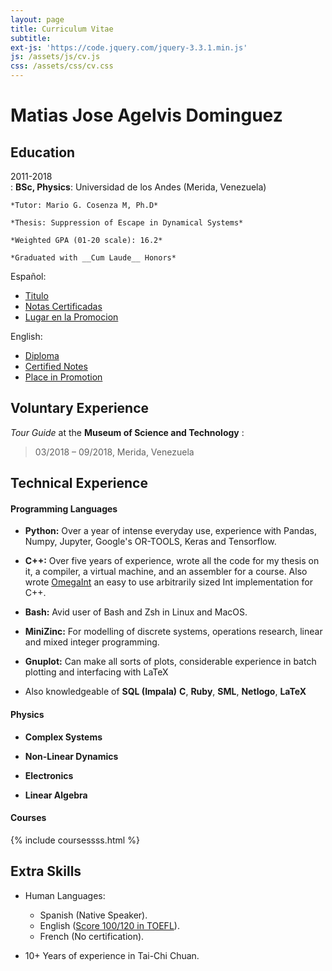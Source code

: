 ```yaml
---
layout: page
title: Curriculum Vitae
subtitle: 
ext-js: 'https://code.jquery.com/jquery-3.3.1.min.js'
js: /assets/js/cv.js
css: /assets/css/cv.css
---
```


# Matias Jose Agelvis Dominguez  

## Education  

2011-2018   
:   **BSc, Physics**: Universidad de los Andes (Merida, Venezuela)  
    
    *Tutor: Mario G. Cosenza M, Ph.D*
    
    *Thesis: Suppression of Escape in Dynamical Systems*   
    
    *Weighted GPA (01-20 scale): 16.2*  
    
    *Graduated with __Cum Laude__ Honors*  


Español:
+  [Titulo][Titulo]
+  [Notas Certificadas][Notas]
+  [Lugar en la Promocion][Lugar]  

English: 
+  [Diploma][Diploma]
+  [Certified Notes][Notes]
+  [Place in Promotion][Place]

[Titulo]: ../resources/Titulo_Registrado_Matias_Agelvis.pdf
[Notas]: ../resources/Notas_Certificadas_Matias_Agelvis.pdf
[Lugar]: ../resources/Lugar_en_la_promocion_Matias_Agelvis.pdf


[Diploma]: ../resources/Diploma_Matias_Agelvis.pdf  
[Notes]: ../resources/Notes_Matias_Agelvis.pdf
[Place]: ../resources/place_in_the_promotion_Matias_Agelvis.pdf

## Voluntary Experience

*Tour Guide* at the **Museum of Science and Technology** : 
> 03/2018 – 09/2018, Merida, Venezuela  

## Technical Experience  
  
#### Programming Languages  

-   **Python:** Over a year of intense everyday use, experience with Pandas, Numpy, Jupyter, Google's OR-TOOLS, Keras and Tensorflow.

-   **C++:** Over five years of experience, wrote all the code for my thesis on it, a compiler, a virtual machine, and an assembler for a course. Also wrote [OmegaInt][1] an easy to use arbitrarily sized Int implementation for C++.

-   **Bash:** Avid user of Bash and Zsh in Linux and MacOS.

-   **MiniZinc:** For modelling of discrete systems, operations research, linear and mixed integer programming.

-   **Gnuplot:** Can make all sorts of plots, considerable experience in batch plotting and interfacing with LaTeX

-   Also knowledgeable of **SQL (Impala)** **C**, **Ruby**, **SML**, **Netlogo**, **LaTeX**

[1]: https://github.com/MatiasAgelvis/OmegaInt

#### Physics  

-   **Complex Systems**  

-   **Non-Linear Dynamics**  

-   **Electronics**  

-   **Linear Algebra**


#### Courses

<!-- {% include courses.html %} -->
{% include coursessss.html %}

## Extra Skills

* Human Languages:

     * Spanish (Native Speaker).
     * English ([Score 100/120 in TOEFL](../resources/Toefl_Score_Matias_Agelvis.pdf)).
     * French (No certification).

* 10+ Years of experience in Tai-Chi Chuan.
